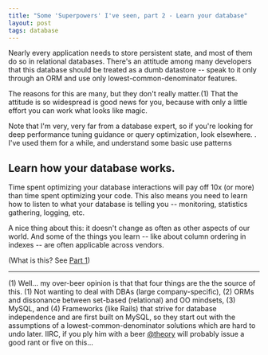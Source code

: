 ```yaml
---
title: "Some 'Superpowers' I've seen, part 2 - Learn your database"
layout: post
tags: database
---
```


Nearly every application needs to store persistent state, and most of them do
so in relational databases. There's an attitude among many developers that this
database should be treated as a dumb datastore -- speak to it only through an
ORM and use only lowest-common-denominator features.

The reasons for this are many, but they don't really matter.(1) That the
attitude is so widespread is good news for you, because with only a little
effort you can work what looks like magic.

Note that I'm very, very far from a database expert, so if you're looking for
deep performance tuning guidance or query optimization, look elsewhere. . I've used them for a while,
and understand some basic use patterns

## Learn how your database works.

Time spent optimizing your database interactions will pay off 10x (or more)
than time spent optimizing your code. This also means you need to learn how to
listen to what your database is telling you -- monitoring, statistics
gathering, logging, etc.

A nice thing about this: it doesn't change as often as other aspects of our
world. And some of the things you learn -- like about column ordering in
indexes -- are often applicable across vendors.

(What is this? See [Part 1](/2014/09/19/documentation-superpower.html))

---
(1) Well... my over-beer opinion is that that four things are the the source
of this. (1) Not wanting to deal with DBAs (large company-specific), (2) ORMs 
and dissonance between set-based (relational) and OO mindsets, (3) MySQL, and 
(4) Frameworks (like Rails) that strive for database independence and are first 
built on MySQL, so they start out with the assumptions of a lowest-common-denominator
solutions which are hard to undo later. IIRC, if you ply him with a beer
[@theory](http://twitter.com/theory) will probably issue a good rant or five on this...


